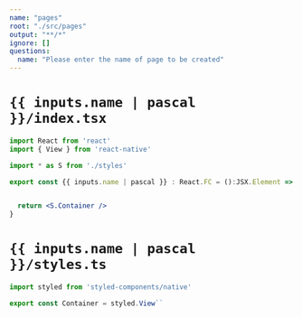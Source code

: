 ```yaml
---
name: "pages"
root: "./src/pages"
output: "**/*"
ignore: []
questions:
  name: "Please enter the name of page to be created"
---
```


# `{{ inputs.name | pascal }}/index.tsx`

```jsx
import React from 'react'
import { View } from 'react-native'

import * as S from './styles'

export const {{ inputs.name | pascal }} : React.FC = ():JSX.Element => {


  return <S.Container />
}

```

# `{{ inputs.name | pascal }}/styles.ts`

```jsx
import styled from 'styled-components/native'

export const Container = styled.View``

```
